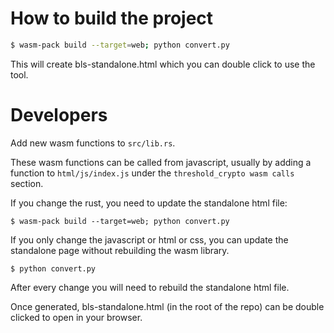 # How to build the project

```bash
$ wasm-pack build --target=web; python convert.py
```

This will create bls-standalone.html which you can double click to use the tool.

# Developers

Add new wasm functions to `src/lib.rs`.

These wasm functions can be called from javascript, usually by adding a function
to `html/js/index.js` under the `threshold_crypto wasm calls` section.

If you change the rust, you need to update the standalone html file:

```
$ wasm-pack build --target=web; python convert.py
```

If you only change the javascript or html or css, you can update the
standalone page without rebuilding the wasm library.

```
$ python convert.py
```

After every change you will need to rebuild the standalone html file.

Once generated, bls-standalone.html (in the root of the repo) can be double
clicked to open in your browser.
